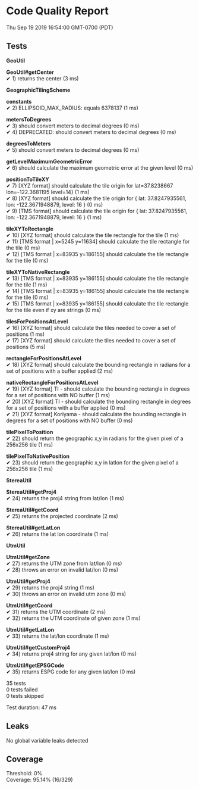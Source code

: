 # Code Quality Report  
Thu Sep 19 2019 16:54:00 GMT-0700 (PDT)  
  
## Tests
    
**GeoUtil**  
  
**GeoUtil#getCenter**  
✔ 1) returns the center (3 ms)  
  
**GeographicTilingScheme**  
  
**constants**  
✔ 2) ELLIPSOID_MAX_RADIUS: equals 6378137 (1 ms)  
  
**metersToDegrees**  
✔ 3) should convert meters to decimal degrees (0 ms)  
✔ 4) DEPRECATED: should convert meters to decimal degrees (0 ms)  
  
**degreesToMeters**  
✔ 5) should convert meters to decimal degrees (0 ms)  
  
**getLevelMaximumGeometricError**  
✔ 6) should calculate the maximum geometric error at the given level (0 ms)  
  
**positionToTileXY**  
✔ 7) [XYZ format] should calculate the tile origin for lat=37.8238667 lon=-122.3681195 level=14} (1 ms)  
✔ 8) [XYZ format] should calculate the tile origin for { lat: 37.8247935561, lon: -122.3671948879, level: 16 } (0 ms)  
✔ 9) [TMS format] should calculate the tile origin for { lat: 37.8247935561, lon: -122.3671948879, level: 16 } (1 ms)  
  
**tileXYToRectangle**  
✔ 10) [XYZ format] should calculate the tile rectangle for the tile (1 ms)  
✔ 11) [TMS format | x=5245 y=11634] should calculate the tile rectangle for the tile (0 ms)  
✔ 12) [TMS format | x=83935 y=186155] should calculate the tile rectangle for the tile (0 ms)  
  
**tileXYToNativeRectangle**  
✔ 13) [TMS format | x=83935 y=186155] should calculate the tile rectangle for the tile (1 ms)  
✔ 14) [TMS format | x=83935 y=186155] should calculate the tile rectangle for the tile (0 ms)  
✔ 15) [TMS format | x=83935 y=186155] should calculate the tile rectangle for the tile even if xy are strings (0 ms)  
  
**tilesForPositionsAtLevel**  
✔ 16) [XYZ format] should calculate the tiles needed to cover a set of positions (1 ms)  
✔ 17) [XYZ format] should calculate the tiles needed to cover a set of positions (5 ms)  
  
**rectangleForPositionsAtLevel**  
✔ 18) [XYZ format] should calculate the bounding rectangle in radians for a set of positions with a buffer applied (2 ms)  
  
**nativeRectangleForPositionsAtLevel**  
✔ 19) [XYZ format] TI - should calculate the bounding rectangle in degrees for a set of positions with NO buffer (1 ms)  
✔ 20) [XYZ format] TI - should calculate the bounding rectangle in degrees for a set of positions with a buffer applied (0 ms)  
✔ 21) [XYZ format] Koriyama - should calculate the bounding rectangle in degrees for a set of positions with NO buffer (0 ms)  
  
**tilePixelToPosition**  
✔ 22) should return the geographic x,y in radians for the given pixel of a 256x256 tile (1 ms)  
  
**tilePixelToNativePosition**  
✔ 23) should return the geographic x,y in latlon for the given pixel of a 256x256 tile (1 ms)  
  
**StereaUtil**  
  
**StereaUtil#getProj4**  
✔ 24) returns the proj4 string from lat/lon (1 ms)  
  
**StereaUtil#getCoord**  
✔ 25) returns the projected coordinate (2 ms)  
  
**StereaUtil#getLatLon**  
✔ 26) returns the lat lon coordinate (1 ms)  
  
**UtmUtil**  
  
**UtmUtil#getZone**  
✔ 27) returns the UTM zone from lat/lon (0 ms)  
✔ 28) throws an error on invalid lat/lon (0 ms)  
  
**UtmUtil#getProj4**  
✔ 29) returns the proj4 string (1 ms)  
✔ 30) throws an error on invalid utm zone (0 ms)  
  
**UtmUtil#getCoord**  
✔ 31) returns the UTM coordinate (2 ms)  
✔ 32) returns the UTM coordinate of given zone (1 ms)  
  
**UtmUtil#getLatLon**  
✔ 33) returns the lat/lon coordinate (1 ms)  
  
**UtmUtil#getCustomProj4**  
✔ 34) returns proj4 string for any given lat/lon (0 ms)  
  
**UtmUtil#getEPSGCode**  
✔ 35) returns ESPG code for any given lat/lon (0 ms)  
  
  
35 tests  
0 tests failed  
0 tests skipped  
  
Test duration: 47 ms  
  
  
## Leaks  
No global variable leaks detected  
  
  
## Coverage  
Threshold: 0%  
Coverage: 95.14% (16/329)  
  
